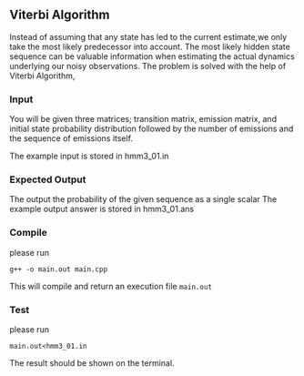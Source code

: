 ## Viterbi Algorithm

Instead of assuming that any state has led to the current estimate,we only take the most likely predecessor into account. The most likely hidden state sequence can be valuable information when estimating the actual dynamics underlying our noisy observations. The problem is solved with the help of Viterbi Algorithm,

### Input
You will be given three matrices; transition matrix, emission matrix, and initial state probability distribution followed by the number of emissions and the sequence of emissions itself.

The example input is stored in hmm3_01.in

### Expected Output
The output the probability of the given sequence as a single scalar
The example output answer is stored in hmm3_01.ans

### Compile

please run 

```
g++ -o main.out main.cpp
```

This will compile and return an execution file `main.out`

### Test

please run

```
main.out<hmm3_01.in
```

The result should be shown on the terminal.